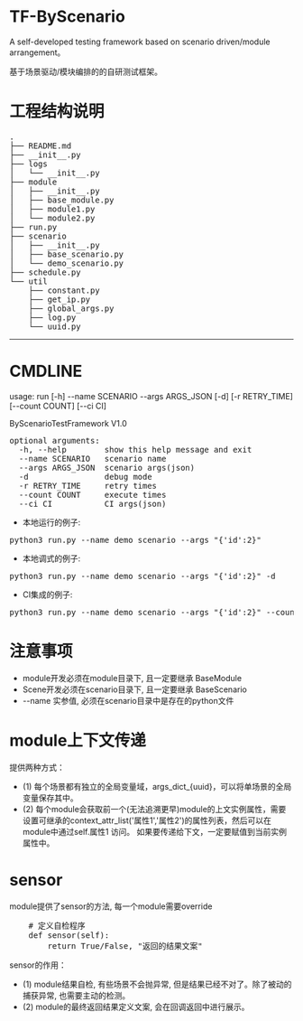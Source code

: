 # TF-ByScenario
A self-developed testing framework based on scenario driven/module arrangement。

基于场景驱动/模块编排的的自研测试框架。

# 工程结构说明
<pre>
.
├── README.md
├── __init__.py
├── logs
│   └── __init__.py
├── module
│   ├── __init__.py
│   ├── base_module.py
│   ├── module1.py
│   └── module2.py
├── run.py
├── scenario
│   ├── __init__.py
│   ├── base_scenario.py
│   └── demo_scenario.py
├── schedule.py
└── util
    ├── constant.py
    ├── get_ip.py
    ├── global_args.py
    ├── log.py
    └── uuid.py
</pre>
*******

# CMDLINE

usage: run [-h] --name SCENARIO --args ARGS_JSON [-d] [-r RETRY_TIME] [--count COUNT] [--ci CI]

ByScenarioTestFramework V1.0

<pre>
optional arguments:
  -h, --help        show this help message and exit
  --name SCENARIO   scenario name
  --args ARGS_JSON  scenario args(json)
  -d                debug mode
  -r RETRY_TIME     retry times
  --count COUNT     execute times
  --ci CI           CI args(json)
</pre>

* 本地运行的例子:
<pre>python3 run.py --name demo_scenario --args "{'id':2}"</pre>
* 本地调式的例子:
<pre>python3 run.py --name demo_scenario --args "{'id':2}" -d </pre>
* CI集成的例子:
<pre>python3 run.py --name demo_scenario --args "{'id':2}" --count 1 -r 0 --ci "{'plat_id':'45' ...}"</pre>

# 注意事项
* module开发必须在module目录下, 且一定要继承 BaseModule
* Scene开发必须在scenario目录下, 且一定要继承 BaseScenario
* --name 实参值, 必须在scenario目录中是存在的python文件

# module上下文传递
提供两种方式：
* (1) 每个场景都有独立的全局变量域，args_dict_{uuid}，可以将单场景的全局变量保存其中。
* (2) 每个module会获取前一个(无法追溯更早)module的上文实例属性，需要设置可继承的context_attr_list('属性1','属性2')的属性列表，然后可以在module中通过self.属性1 访问。
如果要传递给下文，一定要赋值到当前实例属性中。

# sensor
module提供了sensor的方法, 每一个module需要override
<pre>
    # 定义自检程序
    def sensor(self):
        return True/False, "返回的结果文案"
</pre>
sensor的作用：
* (1) module结果自检, 有些场景不会抛异常, 但是结果已经不对了。除了被动的捕获异常, 也需要主动的检测。
* (2) module的最终返回结果定义文案, 会在回调返回中进行展示。
